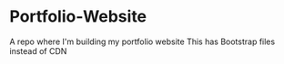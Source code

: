 # Portfolio-Website
A repo where I'm building my portfolio website
This has Bootstrap files instead of CDN
